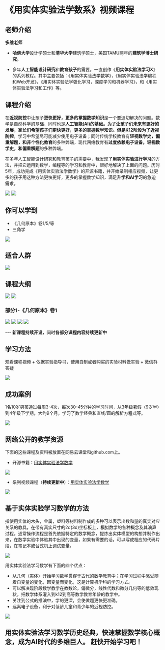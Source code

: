 # 《用实体实验法学数系》视频课程

## 老师介绍

**多维老师**

- **哈佛大学**设计学硕士和**清华大学**建筑学硕士，美国TAMU两年的**建筑学博士研究**。

- 多年**人工智能设计研究**和**教育孩子**的需要，一直创作《**用实体实验法学习X**》的系列教程。其中主要包括：《用实体实验法学数学》，《用实体实验法学编程和Web开发》，《用实体实验法学强化学习，深度学习和机器学习》，和《用实体实验法学习和工作》等。

## 课程介绍

在**近视防控**中让孩子**更快更好，更多的掌握数学知识**是一个要迫切解决的问题。数学是自然科学的基础，同时也是**人工智能(AI)**的基础。为了让孩子们未来有更好的发展，家长们希望孩子们更快更好，更多的掌握数学知识。但是K12阶段为了**近视防控**，学习中希望尽可能减少使用电子设备；同时传统学校教育有**轻视数学史，偏重解题，和非个性化教育**的多种弊端，现代网络教育有**过度依赖电子设备，轻视数学史，和偏重解题**的多种弊端。

在多年人工智能设计研究和教育孩子的需要中，我发现了**用实体实验进行学习**的方法，并把它运用到数学，编程等的学习和教育中，很好地解决了上面的问题。历时5年，成功完成《用实体实验法学数学》的开源书籍，并开始录制相应视频，让更多的孩子用这种方法更快更好，更多的掌握数学知识，满足**升学和AI学习**的急迫需求。

![](/images/附录/数系/口号.jpg)
![](/images/附录/数系/开源书籍.jpg)

## 你可以学到

- 《几何原本》卷1/5/等
- 三角学

![](/images/附录/数系/学习目标.jpg)

## 适合人群

![](/images/附录/数系/适合人群.jpg)

## 课程大纲

![](/images/附录/数系/课程体系实验数合计01.jpg)
![](/images/附录/数系/课程体系实验数合计02.jpg)

### 部分1-《几何原本》卷1
  
![](/images/附录/数系/几何原本卷1_01.jpg)
![](/images/附录/数系/几何原本卷1_02.jpg)
![](/images/附录/数系/几何原本卷1_03.jpg)
![](/images/附录/数系/几何原本卷1_04.jpg)

--- **新课程持续开设**，同时**各部分课程内容持续更新中**

## 学习方法

观看课程视频 + 依据实验指导书，使用自制或者购买的实验材料做实验 + 微信群答疑

![](/images/附录/数系/学习方法.jpg)

## 成功案例

1名10岁男孩通过每周3-4次，每次30-45分钟的学习时间，从3年级暑假（9岁半）到4年级下学期，大约9个月，学习了数学经典和直线/圆的解析方程式等。

![](/images/附录/数系/成功案例.jpg)

## 网络公开的教学资源

下面的这些课程及资料被放置在网易云课堂和github.com上。

- 开源书籍：[用实体实验法学数学](https://github.com/quanbinn/Learn-Mathematics-The-Physical-Experimental-Way)

![](/images/附录/数系/github书籍截图.png)

- 系列视频课程（**持续更新中**）：[用实体实验法学数学](https://study.163.com/courses-search?keyword=实体实验法#/?scht=30)

![](/images/附录/数系/网易云课堂5门课程.png)

## 基于实体实验学习数学的方法

指使用实体的木头，金属，塑料等材料制作成的多种可以表示出数和量的真实对应关系的教具，在带有真实尺寸的2d(3d)坐标板上，模拟数学的各种概念及其演算过程。通常操作流程是首先依据特定的数学概念，提炼出实体模型的构想并制作出来，在数学实验中体验其中出现的变量，如果有需要的话，可以写成相应的代码片段，在笔记本或台式机上调试变量。

![](/images/附录/数系/实体实验法的定义.jpg)

用实体实验法学习数学有下面的四个优点：
- 从几何（实体）开始学习数学贯穿于古代的数学教育中；在学习过程中感受随着自变量的变化，因变量而变化，这是计算机学科的学习方式。
- 可以解决现阶段数学教学在教数论，偏微分，线性代数和微分几何等的低效现状。把数学体系灌入到k12到高等数学教育年龄的教学中。
- 关注到公式的推演中，学的更深，会使做题更快更准确。
- 远离电子设备，利于对低龄儿童和青少年的近视防控。

![](/images/附录/数系/实体实验法的优点.jpg)

## 用实体实验法学习数学历史经典，快速掌握数学核心概念，成为AI时代的多维巨人。 赶快开始学习吧！
